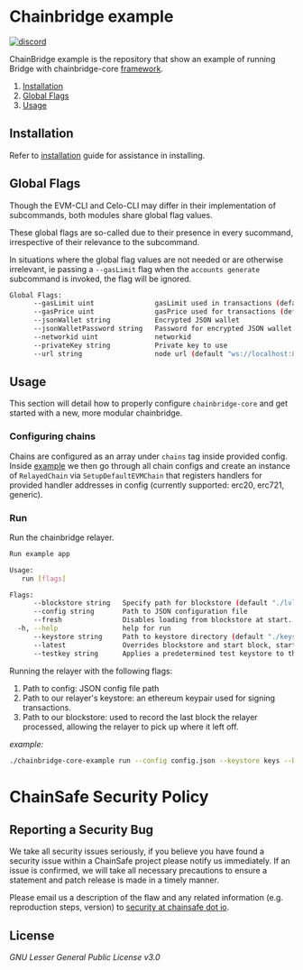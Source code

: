 # Chainbridge example
<a href="https://discord.gg/ykXsJKfhgq">
  <img alt="discord" src="https://img.shields.io/discord/593655374469660673?label=Discord&logo=discord&style=flat" />
</a>

ChainBridge example is the repository that show an example of running Bridge with chainbridge-core [framework](https://github.com/ChainSafe/chainbridge-core).

1. [Installation](#installation)
2. [Global Flags](#global-flags)
3. [Usage](#usage)

## Installation
Refer to [installation](https://github.com/ChainSafe/chainbridge-docs/blob/develop/docs/installation.md) guide for assistance in installing.

## Global Flags

Though the EVM-CLI and Celo-CLI may differ in their implementation of subcommands, both modules share global flag values.

These global flags are so-called due to their presence in every sucommand, irrespective of their relevance to the subcommand.

In situations where the global flag values are not needed or are otherwise irrelevant, ie passing a `--gasLimit` flag when the `accounts generate` subcommand is invoked, the flag will be ignored.

```bash
Global Flags:
      --gasLimit uint               gasLimit used in transactions (default 6721975)
      --gasPrice uint               gasPrice used for transactions (default 20000000000)
      --jsonWallet string           Encrypted JSON wallet
      --jsonWalletPassword string   Password for encrypted JSON wallet
      --networkid uint              networkid
      --privateKey string           Private key to use
      --url string                  node url (default "ws://localhost:8545")
```

## Usage
This section will detail how to properly configure `chainbridge-core` and get started with a new, more modular chainbridge.

### Configuring chains
Chains are configured as an array under `chains` tag inside provided config. Inside
[example](./example/app.go) we then go through all chain configs and create an
instance of `RelayedChain` via `SetupDefaultEVMChain` that registers handlers
for provided handler addresses in config (currently supported: erc20, erc721, generic).


### Run
Run the chainbridge relayer.

```bash
Run example app

Usage:
   run [flags]

Flags:
      --blockstore string   Specify path for blockstore (default "./lvldbdata")
      --config string       Path to JSON configuration file
      --fresh               Disables loading from blockstore at start. Opts will still be used if specified. (default: false)
  -h, --help                help for run
      --keystore string     Path to keystore directory (default "./keys")
      --latest              Overrides blockstore and start block, starts from latest block (default: false)
      --testkey string      Applies a predetermined test keystore to the chains.
```

Running the relayer with the following flags:
1. Path to config: JSON config file path
2. Path to our relayer's keystore: an ethereum keypair used for signing transactions.
3. Path to our blockstore: used to record the last block the relayer processed, allowing the relayer to pick up where it left off.

_example:_
```bash
./chainbridge-core-example run --config config.json --keystore keys --blockstore blockstore
```

# ChainSafe Security Policy

## Reporting a Security Bug

We take all security issues seriously, if you believe you have found a security issue within a ChainSafe
project please notify us immediately. If an issue is confirmed, we will take all necessary precautions
to ensure a statement and patch release is made in a timely manner.

Please email us a description of the flaw and any related information (e.g. reproduction steps, version) to
[security at chainsafe dot io](mailto:security@chainsafe.io).

## License

_GNU Lesser General Public License v3.0_

